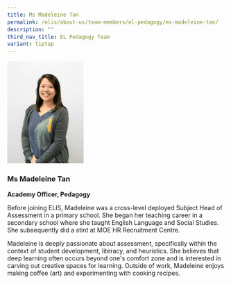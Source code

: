 ```yaml
---
title: Ms Madeleine Tan
permalink: /elis/about-us/team-members/el-pedagogy/ms-madeleine-tan/
description: ""
third_nav_title: EL Pedagogy Team
variant: tiptap
---
```

<p></p><p></p><div class="isomer-image-wrapper"><img style="width: 35%;" height="auto" width="100%" alt="" src="/images/7__2_.png"></div><h3><strong>Ms Madeleine Tan</strong></h3><p><strong>Academy Officer, Pedagogy</strong></p><p>Before joining ELIS, Madeleine was a cross-level deployed Subject Head of Assessment in a primary school. She began her teaching career in a secondary school where she taught English Language and Social Studies. She subsequently did a stint at MOE HR Recruitment Centre.</p><p>Madeleine is deeply passionate about assessment, specifically within the context of student development, literacy, and heuristics. She believes that deep learning often occurs beyond one's comfort zone and is interested in carving out creative spaces for learning. Outside of work, Madeleine enjoys making coffee (art) and experimenting with cooking recipes.</p>